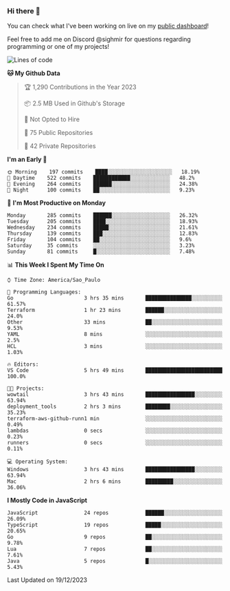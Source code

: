 ### Hi there 👋

<!--
**guicaulada/guicaulada** is a ✨ _special_ ✨ repository because its `README.md` (this file) appears on your GitHub profile.

Here are some ideas to get you started:

- 🔭 I’m currently working on ...
- 🌱 I’m currently learning ...
- 👯 I’m looking to collaborate on ...
- 🤔 I’m looking for help with ...
- 💬 Ask me about ...
- 📫 How to reach me: ...
- 😄 Pronouns: ...
- ⚡ Fun fact: ...
-->

You can check what I've been working on live on my [public dashboard](https://guicaulada.grafana.net/public-dashboards/7b7f644500ec4e6cb5d7a4e7b5ed0dab)!

Feel free to add me on Discord @sighmir for questions regarding programming or one of my projects!

<!--START_SECTION:waka-->
![Lines of code](https://img.shields.io/badge/From%20Hello%20World%20I%27ve%20Written-25.5%20million%20lines%20of%20code-blue)

**🐱 My Github Data** 

> 🏆 1,290 Contributions in the Year 2023
 > 
> 📦 2.5 MB Used in Github's Storage 
 > 
> 🚫 Not Opted to Hire
 > 
> 📜 75 Public Repositories 
 > 
> 🔑 42 Private Repositories  
 > 
**I'm an Early 🐤** 

```text
🌞 Morning    197 commits    ████░░░░░░░░░░░░░░░░░░░░░   18.19% 
🌆 Daytime    522 commits    ████████████░░░░░░░░░░░░░   48.2% 
🌃 Evening    264 commits    ██████░░░░░░░░░░░░░░░░░░░   24.38% 
🌙 Night      100 commits    ██░░░░░░░░░░░░░░░░░░░░░░░   9.23%

```
📅 **I'm Most Productive on Monday** 

```text
Monday       285 commits    ██████░░░░░░░░░░░░░░░░░░░   26.32% 
Tuesday      205 commits    ████░░░░░░░░░░░░░░░░░░░░░   18.93% 
Wednesday    234 commits    █████░░░░░░░░░░░░░░░░░░░░   21.61% 
Thursday     139 commits    ███░░░░░░░░░░░░░░░░░░░░░░   12.83% 
Friday       104 commits    ██░░░░░░░░░░░░░░░░░░░░░░░   9.6% 
Saturday     35 commits     ░░░░░░░░░░░░░░░░░░░░░░░░░   3.23% 
Sunday       81 commits     █░░░░░░░░░░░░░░░░░░░░░░░░   7.48%

```


📊 **This Week I Spent My Time On** 

```text
⌚︎ Time Zone: America/Sao_Paulo

💬 Programming Languages: 
Go                       3 hrs 35 mins       ███████████████░░░░░░░░░░   61.57% 
Terraform                1 hr 23 mins        ██████░░░░░░░░░░░░░░░░░░░   24.0% 
Other                    33 mins             ██░░░░░░░░░░░░░░░░░░░░░░░   9.53% 
YAML                     8 mins              ░░░░░░░░░░░░░░░░░░░░░░░░░   2.5% 
HCL                      3 mins              ░░░░░░░░░░░░░░░░░░░░░░░░░   1.03%

🔥 Editors: 
VS Code                  5 hrs 49 mins       █████████████████████████   100.0%

🐱‍💻 Projects: 
wowtail                  3 hrs 43 mins       ████████████████░░░░░░░░░   63.94% 
deployment_tools         2 hrs 3 mins        ████████░░░░░░░░░░░░░░░░░   35.23% 
terraform-aws-github-runn1 min               ░░░░░░░░░░░░░░░░░░░░░░░░░   0.49% 
lambdas                  0 secs              ░░░░░░░░░░░░░░░░░░░░░░░░░   0.23% 
runners                  0 secs              ░░░░░░░░░░░░░░░░░░░░░░░░░   0.11%

💻 Operating System: 
Windows                  3 hrs 43 mins       ████████████████░░░░░░░░░   63.94% 
Mac                      2 hrs 6 mins        █████████░░░░░░░░░░░░░░░░   36.06%

```

**I Mostly Code in JavaScript** 

```text
JavaScript               24 repos            ██████░░░░░░░░░░░░░░░░░░░   26.09% 
TypeScript               19 repos            █████░░░░░░░░░░░░░░░░░░░░   20.65% 
Go                       9 repos             ██░░░░░░░░░░░░░░░░░░░░░░░   9.78% 
Lua                      7 repos             ██░░░░░░░░░░░░░░░░░░░░░░░   7.61% 
Java                     5 repos             █░░░░░░░░░░░░░░░░░░░░░░░░   5.43%

```



 Last Updated on 19/12/2023
<!--END_SECTION:waka-->
